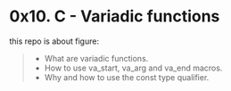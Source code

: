 # 0x10. C - Variadic functions

this repo is about figure:

> - What are variadic functions.
> - How to use va_start, va_arg and va_end macros.
> - Why and how to use the const type qualifier.
